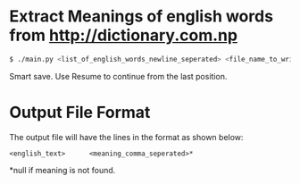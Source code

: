 Extract Meanings of english words from http://dictionary.com.np
===========

```bash
$ ./main.py <list_of_english_words_newline_seperated> <file_name_to_write_meanings> [--resume]
```

Smart save. Use Resume to continue from the last position.


Output File Format
=====
The output file will have the lines in the format as shown below:

`<english_text>      <meaning_comma_seperated>*`


\*null if meaning is not found. 
